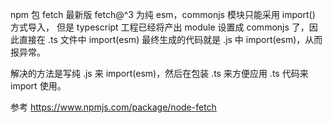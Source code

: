 npm 包 fetch 最新版 fetch@^3 为纯 esm，commonjs 模块只能采用 import() 方式导入，
但是 typescript 工程已经将产出 module 设置成 commonjs 了，因此直接在 .ts 文件中 import(esm) 最终生成的代码就是 .js 中 import(esm)，从而报异常。

解决的方法是写纯 .js 来 import(esm)，然后在包装 .ts 来方便应用 .ts 代码来 import 使用。

参考 https://www.npmjs.com/package/node-fetch

